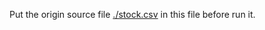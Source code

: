 Put the origin source file  [./stock.csv](https://canvas.tongji.edu.cn/files/3121332/download?download_frd=1) in this file before run it.
